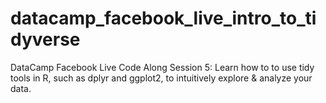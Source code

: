 # datacamp_facebook_live_intro_to_tidyverse
DataCamp Facebook Live Code Along Session 5: Learn how to to use tidy tools in R, such as dplyr and ggplot2, to intuitively explore &amp; analyze your data.
